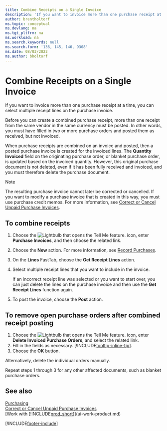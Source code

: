 ```yaml
---
title: Combine Receipts on a Single Invoice
description: 'If you want to invoice more than one purchase receipt at a time, you can use the Combine Receipts function.'
author: brentholtorf
ms.topic: conceptual
ms.devlang: na
ms.tgt_pltfrm: na
ms.workload: na
ms.search.keywords: null
ms.search.form: '136, 145, 146, 9308'
ms.date: 08/03/2022
ms.author: bholtorf
---
```

# <a name="combine-receipts-on-a-single-invoice"></a>Combine Receipts on a Single Invoice

If you want to invoice more than one purchase receipt at a time, you can select multiple receipt lines on the purchase invoice.  

Before you can create a combined purchase receipt, more than one receipt from the same vendor in the same currency must be posted. In other words, you must have filled in two or more purchase orders and posted them as received, but not invoiced.  

When purchase receipts are combined on an invoice and posted, then a posted purchase invoice is created for the invoiced lines. The **Quantity Invoiced** field on the originating purchase order, or blanket purchase order, is updated based on the invoiced quantity. However, this original purchase document is not deleted, even if it has been fully received and invoiced, and you must therefore delete the purchase document.  

> [!NOTE]
> The resulting purchase invoice cannot later be corrected or cancelled. If you want to modify a purchase invoice that is created in this way, you must use purchase credit memos. For more information, see [Correct or Cancel Unpaid Purchase Invoices](purchasing-how-correct-cancel-unpaid-purchase-invoices.md).

## <a name="to-combine-receipts"></a>To combine receipts

1. Choose the ![Lightbulb that opens the Tell Me feature.](media/ui-search/search_small.png "Tell me what you want to do") icon, enter **Purchase Invoices**, and then choose the related link.  
2. Choose the **New** action. For more information, see [Record Purchases](purchasing-how-record-purchases.md).  
3. On the **Lines** FastTab, choose the **Get Receipt Lines** action.  
4. Select multiple receipt lines that you want to include in the invoice.  

    If an incorrect receipt line was selected or you want to start over, you can just delete the lines on the purchase invoice and then use the **Get Receipt Lines** function again.  
5. To post the invoice, choose the **Post** action.  

## <a name="to-remove-open-purchase-orders-after-combined-receipt-posting"></a>To remove open purchase orders after combined receipt posting

1. Choose the ![Lightbulb that opens the Tell Me feature.](media/ui-search/search_small.png "Tell me what you want to do") icon, enter **Delete Invoiced Purchase Orders**, and select the related link.  
2. Fill in the fields as necessary. [!INCLUDE[tooltip-inline-tip](includes/tooltip-inline-tip_md.md)].
3. Choose the **OK** button.  

Alternatively, delete the individual orders manually.

Repeat steps 1 through 3 for any other affected documents, such as blanket purchase orders.

## <a name="see-also"></a>See also

[Purchasing](purchasing-manage-purchasing.md)  
[Correct or Cancel Unpaid Purchase Invoices](purchasing-how-correct-cancel-unpaid-purchase-invoices.md)  
[Work with [!INCLUDE[prod_short](includes/prod_short.md)]](ui-work-product.md)  


[!INCLUDE[footer-include](includes/footer-banner.md)]
